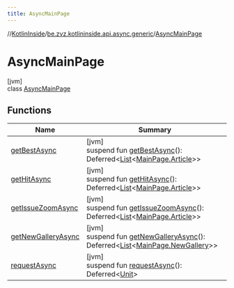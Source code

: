 ```yaml
---
title: AsyncMainPage
---
```

//[KotlinInside](../../../index.html)/[be.zvz.kotlininside.api.async.generic](../index.html)/[AsyncMainPage](index.html)

# AsyncMainPage

[jvm]\
class [AsyncMainPage](index.html)

## Functions

| Name | Summary |
|---|---|
| [getBestAsync](get-best-async.html) | [jvm]<br>suspend fun [getBestAsync](get-best-async.html)(): Deferred<[List](https://kotlinlang.org/api/latest/jvm/stdlib/kotlin.collections/-list/index.html)<[MainPage.Article](../../be.zvz.kotlininside.api.generic/-main-page/-article/index.html)>> |
| [getHitAsync](get-hit-async.html) | [jvm]<br>suspend fun [getHitAsync](get-hit-async.html)(): Deferred<[List](https://kotlinlang.org/api/latest/jvm/stdlib/kotlin.collections/-list/index.html)<[MainPage.Article](../../be.zvz.kotlininside.api.generic/-main-page/-article/index.html)>> |
| [getIssueZoomAsync](get-issue-zoom-async.html) | [jvm]<br>suspend fun [getIssueZoomAsync](get-issue-zoom-async.html)(): Deferred<[List](https://kotlinlang.org/api/latest/jvm/stdlib/kotlin.collections/-list/index.html)<[MainPage.Article](../../be.zvz.kotlininside.api.generic/-main-page/-article/index.html)>> |
| [getNewGalleryAsync](get-new-gallery-async.html) | [jvm]<br>suspend fun [getNewGalleryAsync](get-new-gallery-async.html)(): Deferred<[List](https://kotlinlang.org/api/latest/jvm/stdlib/kotlin.collections/-list/index.html)<[MainPage.NewGallery](../../be.zvz.kotlininside.api.generic/-main-page/-new-gallery/index.html)>> |
| [requestAsync](request-async.html) | [jvm]<br>suspend fun [requestAsync](request-async.html)(): Deferred<[Unit](https://kotlinlang.org/api/latest/jvm/stdlib/kotlin/-unit/index.html)> |

